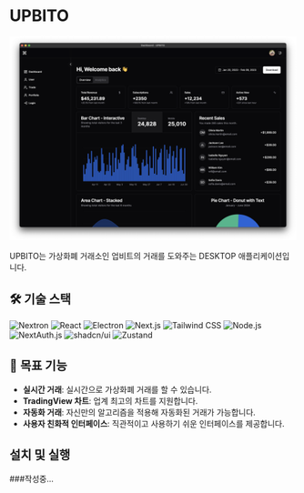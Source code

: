 # UPBITO

<p align="center">
  <img src="./resources/preview.png" alt="UPBITO Preview">
</p>

UPBITO는 가상화폐 거래소인 업비트의 거래를 도와주는 DESKTOP 애플리케이션입니다.

## 🛠 기술 스택

![Nextron](https://img.shields.io/badge/Nextron-47848F?style=for-the-badge&logo=electron&logoColor=white)
![React](https://img.shields.io/badge/React-61DAFB?style=for-the-badge&logo=react&logoColor=black)
![Electron](https://img.shields.io/badge/Electron-47848F?style=for-the-badge&logo=electron&logoColor=white)
![Next.js](https://img.shields.io/badge/Next.js-000000?style=for-the-badge&logo=next.js&logoColor=white)
![Tailwind CSS](https://img.shields.io/badge/Tailwind_CSS-38B2AC?style=for-the-badge&logo=tailwind-css&logoColor=white)
![Node.js](https://img.shields.io/badge/Node.js-339933?style=for-the-badge&logo=node.js&logoColor=white)
![NextAuth.js](https://img.shields.io/badge/NextAuth.js-000000?style=for-the-badge&logo=next.js&logoColor=white)
![shadcn/ui](https://img.shields.io/badge/shadcn%2Fui-000000?style=for-the-badge&logo=ui&logoColor=white)
![Zustand](https://img.shields.io/badge/Zustand-764ABC?style=for-the-badge&logo=react&logoColor=white)

## 🚧 목표 기능

- **실시간 거래**: 실시간으로 가상화폐 거래를 할 수 있습니다.
- **TradingView 차트**: 업계 최고의 차트를 지원합니다.
- **자동화 거래**: 자신만의 알고리즘을 적용해 자동화된 거래가 가능합니다.
- **사용자 친화적 인터페이스**: 직관적이고 사용하기 쉬운 인터페이스를 제공합니다.

## 설치 및 실행
###작성중...
